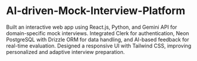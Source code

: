 # AI-driven-Mock-Interview-Platform
Built an interactive web app using React.js, Python, and Gemini API for domain-specific mock interviews. Integrated Clerk for authentication, Neon PostgreSQL with Drizzle ORM for data handling, and AI-based feedback for real-time evaluation. Designed a responsive UI with Tailwind CSS, improving personalized and adaptive interview preparation.
